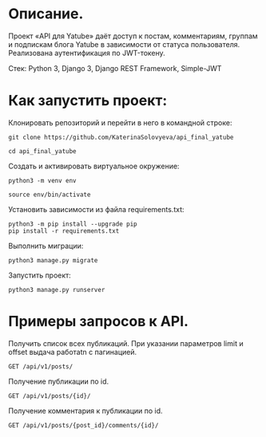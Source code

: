 # Описание.

Проект «API для Yatube» даёт доступ к постам, комментариям, группам и подпискам блога Yatube в зависимости от статуса пользователя. Реализована аутентификация по JWT-токену.

Стек: Python 3, Django 3, Django REST Framework, Simple-JWT

# Как запустить проект:

Клонировать репозиторий и перейти в него в командной строке:
```
git clone https://github.com/KaterinaSolovyeva/api_final_yatube
```
```
cd api_final_yatube
```
Cоздать и активировать виртуальное окружение:
```
python3 -m venv env
```
```
source env/bin/activate
```
Установить зависимости из файла requirements.txt:
```
python3 -m pip install --upgrade pip
pip install -r requirements.txt
```
Выполнить миграции:
```
python3 manage.py migrate
```
Запустить проект:
```
python3 manage.py runserver
```
# Примеры запросов к API.

Получить список всех публикаций. При указании параметров limit и offset выдача работаtn с пагинацией.
```
GET /api/v1/posts/
```
Получение публикации по id.
```
GET /api/v1/posts/{id}/
```
Получение комментария к публикации по id.
```
GET /api/v1/posts/{post_id}/comments/{id}/
```
